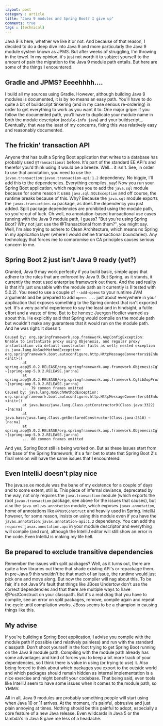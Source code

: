 ```yaml
---
layout: post
category : article
title: "Java 9 modules and Spring Boot? I give up"
comments: true
tags : [technical]
---
```


Java 9 is here, whether we like it or not. And because of that reason, I decided to do a deep dive into Java 9 and more particularly the Java 9 module system known as JPMS. But after weeks of struggling, I'm throwing in the towel. In my opinion, it's just not worth it to subject yourself to the amount of pain the migration to the Java 9 module path entails. But here are some of the things I encountered.

## Gradle and JPMS? Eeeehhhh....

I build all my sources using Gradle. However, although building Java 9 modules is documented, it is by no means an easy path. You'll have to do quite a bit of buildscript tinkering (and in my case serious re-ordering) in order to get everything to work as you want it to. One major gripe: if you follow the documented path, you'll have to duplicate your module name in both the module descriptor (`module-info.java`) and your buildscript...
Eventually, that was the least of my concerns, fixing this was relatively easy and reasonably documented.

## The frickin' transaction API

Anyone that has built a Spring Boot application that writes to a database has probably used `@Transactional` before. It's part of the standard EE API's and therefor you'd think using it would be a breeze. Well... it isn't. See, in order to use that annotation, you need to use the `javax.transaction:javax.transaction-api:1.2` dependency. No biggie, I'll add this to the dependencies. Everything compiles, yay! Now you run your Spring Boot application, which requires you to add the `java.sql` module because for some reason it uses `java.sql.SQLException` and off course, the runtime breaks because of this. Why? Because the `java.sql` module exports the `javax.transaction.xa` package, as does the dependency you just added. Split package dependencies are prohibited using the module path, so you're out of luck. Oh well, no annotation-based transactional use cases running with the Java 9 module path, I guess? 
"But you're using Spring Boot? Why not just use the @Transactional from them?", you might say. Well, I'm also trying to adhere to Clean Architecture, which means no Spring in my application layer (where I would define transactional boundaries). Any technology that forces me to compromise on CA principles causes serious concern to me.

## Spring Boot 2 just isn't Java 9 ready (yet?)

Granted, Java 9 may work perfectly if you build basic, simple apps that adhere to the rules that are enforced by Java 9. But Spring, as it stands, it currently the most used enterprise framework out there. And the sad reality is that it's just unusable with the module path as it currently is (I tested with 5.0.2). You need to use a couple of `--add-opens` to your runtime JVM arguments and be prepared to add `opens ...` just about everywhere in your application that exposes something to the Spring context that isn't exported yet. It's a very painful experience to say the least and in hindsight, a futile effort and a waste of time.
But to be honest: Juergen Hoeller warned us about this. He explicitly said that Spring would compile on the module path but wouldn't make any guarantees that it would run on the module path. And he was right: it doesn't. 

``` text
Caused by: org.springframework.aop.framework.AopConfigException: Unable to instantiate proxy using Objenesis, and regular proxy instantiation via default constructor fails as well; nested exception is java.lang.NoSuchMethodException: org.springframework.boot.autoconfigure.http.HttpMessageConverters$$EnhancerBySpringCGLIB$$1d90bff9.<init>()
        at spring.aop@5.0.2.RELEASE/org.springframework.aop.framework.ObjenesisCglibAopProxy.createProxyClassAndInstance(ObjenesisCglibAopProxy.java:82) ~[spring-aop-5.0.2.RELEASE.jar:na]
        at spring.aop@5.0.2.RELEASE/org.springframework.aop.framework.CglibAopProxy.getProxy(CglibAopProxy.java:205) ~[spring-aop-5.0.2.RELEASE.jar:na]
        ... 79 common frames omitted
Caused by: java.lang.NoSuchMethodException: org.springframework.boot.autoconfigure.http.HttpMessageConverters$$EnhancerBySpringCGLIB$$1d90bff9.<init>()
        at java.base/java.lang.Class.getConstructor0(Class.java:3322) ~[na:na]
        at java.base/java.lang.Class.getDeclaredConstructor(Class.java:2510) ~[na:na]
        at spring.aop@5.0.2.RELEASE/org.springframework.aop.framework.ObjenesisCglibAopProxy.createProxyClassAndInstance(ObjenesisCglibAopProxy.java:76) ~[spring-aop-5.0.2.RELEASE.jar:na]
        ... 80 common frames omitted
```

And yes, Spring Boot still is being worked on. But as these issues start from the base of the Spring framework, it's a fair bet to state that Spring Boot 2's final version will have the same issues that I encountered. 

## Even IntelliJ doesn't play nice

The java.se.ee module was the bane of my existence for a couple of days and to some extent, still is. This piece of infernal deviance, deprecated by the way, not only requires the `java.transaction` module (which exports the root `javax.transaction` package, see above for the issues that causes), but also the `java.xml.ws.annotation` module, which exposes `javax.annotation`, home of annotations like `@PostConstruct` and heavily used in Spring. IntelliJ however, for some reason, insists on using this module even if you have the `javax.annotation:javax.annotation-api:1.2` dependency. You can add the `requires javax.annotation.api` in your module descriptor and everything will compile (and run), although the IntelliJ editor will still show an error in the code. Even IntelliJ is making my life hell.

## Be prepared to exclude transitive dependencies

Remember the issues with split packages? Well, as it turns out, there are quite a few libraries out there that shade existing API's or repackage them. In pre-Java 9 this wouldn't be that much of an issue, the runtime would just pick one and move along. But now the compiler will nag about this. To be fair, it's not Java 9's fault that things like JBoss Undertow don't use the correct dependencies and that there are multiple ways to have @PostConstruct on your classpath. But it's a real drag that you have to compile, see an error on split packages, remove, compile again and repeat the cycle until compilation works. JBoss seems to be a champion in causing things like this. 

## My advise

If you're building a Spring Boot application, I advise you compile with the module path if possible (and relatively painless) and run with the standard classpath. Don't shoot yourself in the foot trying to get Spring Boot running on the Java 9 module path. Compiling with the module path already has some advantages and kind of forces you to keep a bit more track of your dependencies, so I think there is value in using (or trying to use) it. Also being forced to think about which packages you export to the outside world and which packages should remain hidden as internal implementation is a nice exercise and might benefit your codebase. 
That being said, even tools like IntelliJ seem to have some issues when it comes to the module path, so YMMV. 

All in all, Java 9 modules are probably something people will start using when Java 10 or 11 arrives. At the moment, it's painful, obtrusive and just plain annoying at times. Nothing should be this painful to adopt, especially a core feature of a new Java release. Even wildcards in Java 5 or the lambda's in Java 8 gave me less of a headache.
